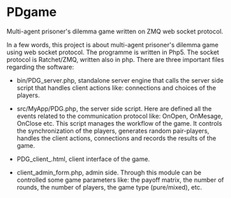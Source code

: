 # PDgame
Multi-agent prisoner's dilemma game written on ZMQ web socket protocol.

In a few words, this project is about multi-agent prisoner's dilemma game using web socket protocol. 
The programme is
written in Php5. The socket protocol is Ratchet/ZMQ, written also in php. There are three important files regarding the
software:

- bin/PDG_server.php, standalone server engine that calls the server side script that handles client actions like: connections
  and choices of the players.

- src/MyApp/PDG.php, the server side script. Here are defined all the events related to the communication protocol like:
OnOpen, OnMesage, OnClose etc. This script manages the workflow of the game. It controls the synchronization of the players,
generates random pair-players, handles the client actions, connections and records the results of the game.

- PDG_client_.html, client interface of the game.

- client_admin_form.php, admin side. Through this module can be controlled some game parameters like: the payoff matrix, 
the number of rounds, the number of players, the game type (pure/mixed), etc.
